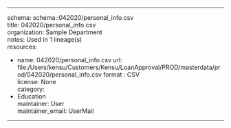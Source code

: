 


---  
schema: schema::042020/personal_info.csv  
title: 042020/personal_info.csv  
organization: Sample Department  
notes: Used in 1 lineage(s)  
resources:  
  - name: 042020/personal_info.csv 
    url: file:/Users/kensu/Customers/Kensu/LoanApproval/PROD/masterdata/prod/042020/personal_info.csv 
    format : CSV  
license: None  
category:
  - Education  
maintainer: User  
maintainer_email: UserMail  
---